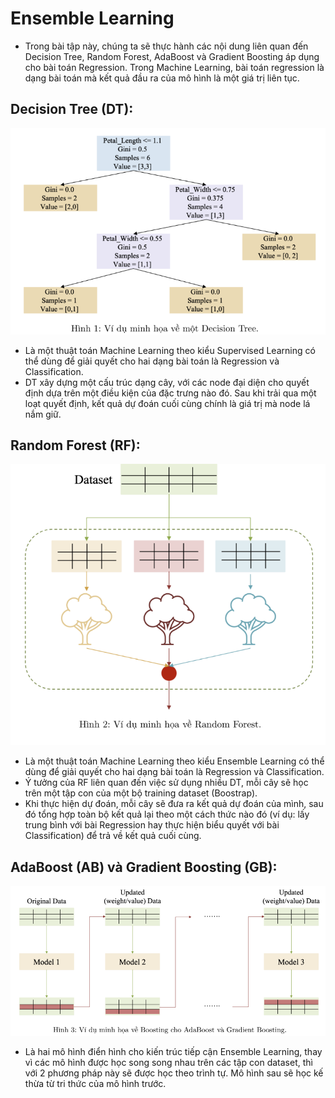 # Ensemble Learning

- Trong bài tập này, chúng ta sẽ thực hành các nội dung liên quan đến Decision Tree, Random Forest, AdaBoost và Gradient Boosting áp dụng cho bài toán Regression. Trong Machine Learning, bài toán regression là dạng bài toán mà kết quả đầu ra của mô hình là một giá trị liên tục.

## Decision Tree (DT):

![Decision Tree](./assets/images/decision_tree.png)

- Là một thuật toán Machine Learning theo kiểu Supervised Learning có thể dùng để giải quyết cho hai dạng bài toán là Regression và Classification.
- DT xây dựng một cấu trúc dạng cây, với các node đại diện cho quyết định dựa trên một điều kiện của đặc trưng nào đó. Sau khi trải qua một loạt quyết định, kết quả dự đoán cuối cùng chính là giá trị mà node lá nắm giữ.

## Random Forest (RF):

![Random Forest](./assets/images/random_forest.png)

- Là một thuật toán Machine Learning theo kiểu Ensemble Learning có thể dùng để giải quyết cho hai dạng bài toán là Regression và Classification.
- Ý tưởng của RF liên quan đến việc sử dụng nhiều DT, mỗi cây sẽ học trên một tập con của một bộ training dataset (Boostrap).
- Khi thực hiện dự đoán, mỗi cây sẽ đưa ra kết quả dự đoán của mình, sau đó tổng hợp toàn bộ kết quả lại theo một cách thức nào đó (ví dụ: lấy trung bình với bài Regression hay thực hiện biểu quyết với bài Classification) để trả về kết quả cuối cùng.

## AdaBoost (AB) và Gradient Boosting (GB):

![AdaBoost và Gradient Boosting](./assets/images/adaboost_gradient_boosting.png)

- Là hai mô hình điển hình cho kiến trúc tiếp cận Ensemble Learning, thay vì các mô hình được học song song nhau trên các tập con dataset, thì với 2 phương pháp này sẽ được học theo trình tự. Mô hình sau sẽ học kế thừa từ tri thức của mô hình trước.
